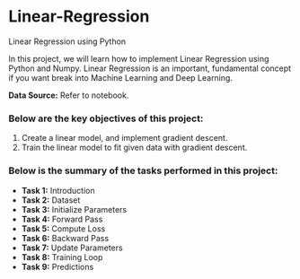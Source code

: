 # Linear-Regression
Linear Regression using Python


In this project, we will learn how to implement Linear Regression using Python and Numpy. Linear Regression is an important, fundamental concept if you want break into Machine Learning and Deep Learning. 

__Data Source:__ Refer to notebook.

### Below are the key objectives of this project:
1.	Create a linear model, and implement gradient descent.
2.	Train the linear model to fit given data with gradient descent.

### Below is the summary of the tasks performed in this project:
- __Task 1:__ Introduction
- __Task 2:__ Dataset
- __Task 3:__ Initialize Parameters
- __Task 4:__ Forward Pass
- __Task 5:__ Compute Loss
- __Task 6:__ Backward Pass
- __Task 7:__ Update Parameters
- __Task 8:__ Training Loop
- __Task 9:__ Predictions
